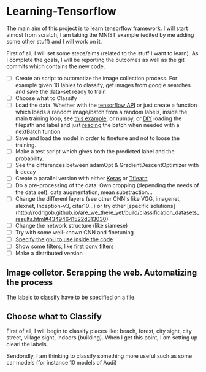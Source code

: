 # Learning-Tensorflow

The main aim of this project is to learn tensorflow framework. I will start almost from scratch, I am taking the MNIST example (edited by me adding some other stuff) and I will work on it.

First of all, I will set some steps/aims (related to the stuff I want to learn). As I complete the goals, I will be reporting the outcomes as well as the git commits which contains the new code.


- [ ] Create an script to automatize the image collection process. For example given 10 lables to classify, get images from google searches and save the data-set ready to train
- [ ] Choose what to Classify
- [ ] Load the data. Whether with the [tensorflow API](https://www.tensorflow.org/programmers_guide/reading_data) or just create a function which loads a random image/batch from a random labels, inside the main training loop, see [this example](https://github.com/asabater94/exeinos-uCode-2017/tree/master/ML), or numpy, or [DIY](http://stackoverflow.com/questions/34340489/tensorflow-read-images-with-labels) loading the filepath and label and just [reading](http://stackoverflow.com/questions/39195113/how-to-load-multiple-images-in-a-numpy-array ) the batch when needed with a nextBatch funtion
- [ ] Save and load the model in order to finetune and not to loose the training.
- [ ] Make a test script which gives both the predicted label and the probability.
- [ ] See the differences between adamOpt & GradientDescentOptimizer with lr decay
- [ ] Create a parallel version with either [Keras](https://keras.io/) or [Tflearn](http://tflearn.org/)
- [ ] Do a pre-processing of the data: Own cropping (depending the needs of the data set), data augmentation, mean substraction...
- [ ] Change the different layers (see other CNN's like VGG, imagenet, alexnet, Inception-v3, cifar10...) or try other [specific solutions] (http://rodrigob.github.io/are_we_there_yet/build/classification_datasets_results.html#43494641522d313030)
- [ ] Change the network structure (like siamese)
- [ ] Try with some well-known CNN and finetuning
- [ ] [Specify the gpu to use inside the code](https://www.tensorflow.org/tutorials/using_gpu)
- [ ] Show some filters, like [first conv filters](http://stackoverflow.com/questions/35759220/how-to-visualize-learned-filters-on-tensorflow)
- [ ] Make a distributed version

## Image colletor. Scrapping the web. Automatizing the process
The labels to classify have to be specified on a file.

## Choose what to Classify
First of all, I will begin to classify places like: beach, forest, city sight, city street, village sight, indoors (building). When I get this point, I am setting up clearl the labels.

Sendondly, I am thinking to classify something more useful such as some car models (for instance 10 models of Audi)